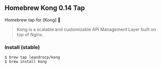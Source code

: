 ## Homebrew Kong 0.14 Tap

Homebrew tap for [Kong] :beer:

> Kong is a scalable and customizable API Management Layer built on top of
> Nginx.

### Install (stable)

```shell
$ brew tap leandrocp/kong
$ brew install kong
```
